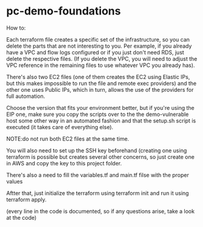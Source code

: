 # pc-demo-foundations

How to:

Each terraform file creates a specific set of the infrastructure, so you can delete the parts that are not interesting to you. Per example, if you already have a VPC and flow logs configured or if you just don't need RDS, just delete the respective files. (If you delete the VPC, you will need to adjust the VPC reference in the remaining files to use whatever VPC you already has).

There's also two EC2 files (one of them creates the EC2 using Elastic IPs, but this makes impossible to run the file and remote exec providers) and the other one uses Public IPs, which in turn, allows the use of the providers for full automation.

Choose the version that fits your environment better, but if you're using the EIP one, make sure you copy the scripts over to the the demo-vulnerable host some other way in an automated fashion and that the setup.sh script is executed (it takes care of everything else). 

NOTE:do not run both EC2 files at the same time.

You will also need to set up the SSH key beforehand (creating one using terraform is possible but creates several other concerns, so just create one in AWS and copy the key to this project folder.

There's also a need to fill the variables.tf and main.tf filse with the proper values 

Aftter that, just initialize the terraform using terraform init and run it using terraform apply.

(every line in the code is documented, so if any questions arise, take a look at the code)
